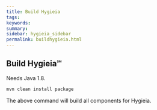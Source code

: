 ```yaml
---
title: Build Hygieia
tags:
keywords:
summary:
sidebar: hygieia_sidebar
permalink: buildhygieia.html
---
```


## Build Hygieia℠
Needs Java 1.8.

```bash
mvn clean install package
```
The above command will build all components for Hygieia.
